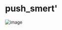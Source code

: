 # push_smert'
![image](https://user-images.githubusercontent.com/64591864/152885101-8e46bdf8-8d99-4add-a861-b43bba502d4f.png)
